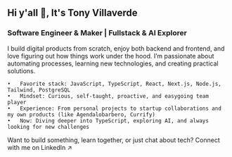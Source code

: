 ## Hi y'all 👋, It's Tony Villaverde

### Software Engineer & Maker | Fullstack & AI Explorer

I build digital products from scratch, enjoy both backend and frontend, and love figuring out how things work under the hood. I’m passionate about automating processes, learning new technologies, and creating practical solutions.

	•	Favorite stack: JavaScript, TypeScript, React, Next.js, Node.js, Tailwind, PostgreSQL
	•	Mindset: Curious, self-taught, proactive, and easygoing team player
	•	Experience: From personal projects to startup collaborations and my own products (like Agendalobarbero, Currify)
	•	Now: Diving deeper into TypeScript, exploring AI, and always looking for new challenges

Want to build something, learn together, or just chat about tech? Connect with me on LinkedIn ↗

